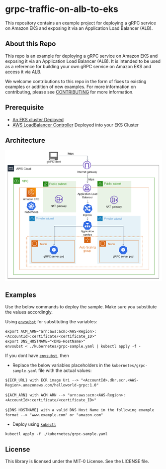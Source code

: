 # grpc-traffic-on-alb-to-eks

This repository contains an example project for deploying a gRPC service on Amazon EKS and exposing it via an Application Load Balancer (ALB).

## About this Repo

This repo is an example for deploying a gRPC service on Amazon EKS and exposing it via an Application Load Balancer (ALB). It is intended to be used as a reference for building your own gRPC service on Amazon EKS and access it via ALB. 

We welcome contributions to this repo in the form of fixes to existing examples or addition of new examples. For more information on contributing, please see [CONTRIBUTING](CONTRIBUTING.md#security-issue-notifications) for more information.

## Prerequisite

* [An EKS cluster Deployed](https://docs.aws.amazon.com/eks/latest/userguide/aws-load-balancer-controller.html)
* [AWS LoadBalancer Controller](https://docs.aws.amazon.com/eks/latest/userguide/aws-load-balancer-controller.html) Deployed into your EKS Cluster

## Architecture
![alt text](static/architecture.png)


## Examples

Use the below commands to deploy the sample. Make sure you substitute the values accordingly. 

Using [`envsubst`](https://www.gnu.org/software/gettext/manual/html_node/envsubst-Invocation.html) for substituting the variables: 

```export ECR_URL="<AccountId>.dkr.ecr.<AWS-Region>.amazonaws.com/helloworld-grpc:1.0"
export ACM_ARN="arn:aws:acm:<AWS-Region>:<AccountId>:certificate/<certificate_ID>"
export DNS_HOSTNAME="<DNS-HostName>"
envsubst < ./kubernetes/grpc-sample.yaml | kubectl apply -f -
```

If you dont have [`envsubst`](https://www.gnu.org/software/gettext/manual/html_node/envsubst-Invocation.html), then 
  * Replace the below variables placeholders in the `kubernetes/grpc-sample.yaml` file with the actual values: 

  ```
  ${ECR_URL} with ECR image Uri --> "<AccountId>.dkr.ecr.<AWS-Region>.amazonaws.com/helloworld-grpc:1.0"
  
  ${ACM_ARN} with ACM ARN --> "arn:aws:acm:<AWS-Region>:<AccountId>:certificate/<certificate_ID>"
  
  ${DNS_HOSTNAME} with a valid DNS Host Name in the following example format --> "www.example.com" or "amazon.com" 
  ```
  * Deploy using [`kubectl`](https://kubernetes.io/docs/reference/kubectl/)
  
  ```
  kubectl apply -f ./kubernetes/grpc-sample.yaml
  ```

## License

This library is licensed under the MIT-0 License. See the LICENSE file.

